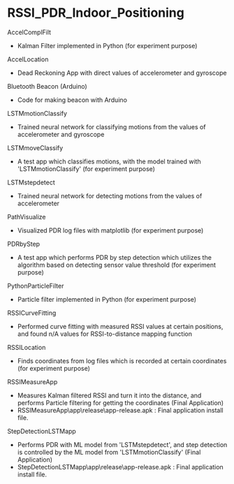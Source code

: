 # RSSI_PDR_Indoor_Positioning

AccelComplFilt
- Kalman Filter implemented in Python (for experiment purpose)

AccelLocation
- Dead Reckoning App with direct values of accelerometer and gyroscope

Bluetooth Beacon (Arduino)
- Code for making beacon with Arduino

LSTMmotionClassify
- Trained neural network for classifying motions from the values of accelerometer and gyroscope

LSTMmoveClassify
- A test app which classifies motions, with the model trained with 'LSTMmotionClassify' (for experiment purpose)

LSTMstepdetect
- Trained neural network for detecting motions from the values of accelerometer

PathVisualize
- Visualized PDR log files with matplotlib (for experiment purpose)

PDRbyStep
- A test app which performs PDR by step detection which utilizes the algorithm based on detecting sensor value threshold (for experiment purpose)

PythonParticleFilter
- Particle filter implemented in Python (for experiment purpose)

RSSICurveFitting
- Performed curve fitting with measured RSSI values at certain positions, and found n/A values for RSSI-to-distance mapping function

RSSILocation
- Finds coordinates from log files which is recorded at certain coordinates (for experiment purpose)

RSSIMeasureApp
- Measures Kalman filtered RSSI and turn it into the distance, and performs Particle filtering for getting the coordinates (Final Application)
- RSSIMeasureApp\app\release\app-release.apk : Final application install file.

StepDetectionLSTMapp
- Performs PDR with ML model from 'LSTMstepdetect', and step detection is controlled by the ML model from 'LSTMmotionClassify' (Final Application)
- StepDetectionLSTMapp\app\release\app-release.apk : Final application install file.
